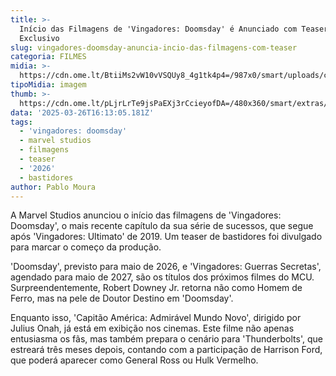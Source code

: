 ```yaml
---
title: >-
  Início das Filmagens de 'Vingadores: Doomsday' é Anunciado com Teaser
  Exclusivo
slug: vingadores-doomsday-anuncia-incio-das-filmagens-com-teaser
categoria: FILMES
midia: >-
  https://cdn.ome.lt/BtiiMs2vW10vVSQUy8_4g1tk4p4=/987x0/smart/uploads/conteudo/fotos/OMELETE_CAPA_-_2025-03-26T124328.746.png
tipoMidia: imagem
thumb: >-
  https://cdn.ome.lt/pLjrLrTe9jsPaEXj3rCcieyofDA=/480x360/smart/extras/conteudos/omelete_THUMB_-_2025-03-26T124623.739.png
data: '2025-03-26T16:13:05.181Z'
tags:
  - 'vingadores: doomsday'
  - marvel studios
  - filmagens
  - teaser
  - '2026'
  - bastidores
author: Pablo Moura
---
```


A Marvel Studios anunciou o início das filmagens de 'Vingadores: Doomsday', o mais recente capítulo da sua série de sucessos, que segue após 'Vingadores: Ultimato' de 2019. Um teaser de bastidores foi divulgado para marcar o começo da produção.

'Doomsday', previsto para maio de 2026, e 'Vingadores: Guerras Secretas', agendado para maio de 2027, são os títulos dos próximos filmes do MCU. Surpreendentemente, Robert Downey Jr. retorna não como Homem de Ferro, mas na pele de Doutor Destino em 'Doomsday'.

Enquanto isso, 'Capitão América: Admirável Mundo Novo', dirigido por Julius Onah, já está em exibição nos cinemas. Este filme não apenas entusiasma os fãs, mas também prepara o cenário para 'Thunderbolts', que estreará três meses depois, contando com a participação de Harrison Ford, que poderá aparecer como General Ross ou Hulk Vermelho.
